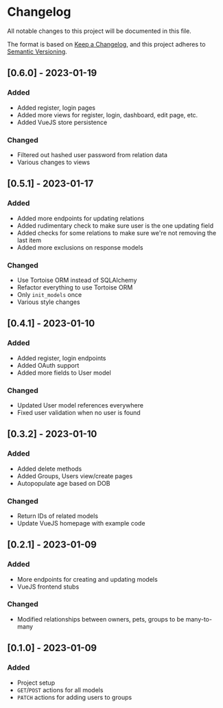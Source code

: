 # Changelog

All notable changes to this project will be documented in this file.

The format is based on [Keep a Changelog](https://keepachangelog.com/en/1.0.0/),
and this project adheres to [Semantic Versioning](https://semver.org/spec/v2.0.0.html).

## [0.6.0] - 2023-01-19
### Added
- Added register, login pages
- Added more views for register, login, dashboard, edit page, etc.
- Added VueJS store persistence
### Changed
- Filtered out hashed user password from relation data
- Various changes to views

## [0.5.1] - 2023-01-17
### Added
- Added more endpoints for updating relations
- Added rudimentary check to make sure user is the one updating field
- Added checks for some relations to make sure we're not removing the last item
- Added more exclusions on response models
### Changed
- Use Tortoise ORM instead of SQLAlchemy
- Refactor everything to use Tortoise ORM
- Only `init_models` once
- Various style changes

## [0.4.1] - 2023-01-10
### Added
- Added register, login endpoints
- Added OAuth support
- Added more fields to User model
### Changed
- Updated User model references everywhere
- Fixed user validation when no user is found

## [0.3.2] - 2023-01-10
### Added
- Added delete methods
- Added Groups, Users view/create pages
- Autopopulate age based on DOB
### Changed
- Return IDs of related models
- Update VueJS homepage with example code

## [0.2.1] - 2023-01-09
### Added
- More endpoints for creating and updating models
- VueJS frontend stubs
### Changed
- Modified relationships between owners, pets, groups to be many-to-many

## [0.1.0] - 2023-01-09
### Added
- Project setup
- `GET`/`POST` actions for all models
- `PATCH` actions for adding users to groups
